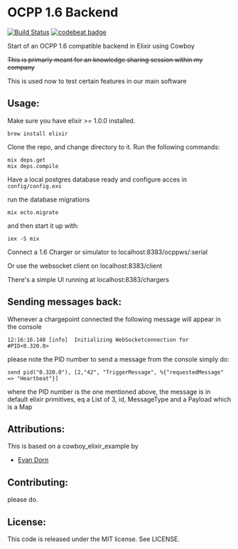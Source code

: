 OCPP 1.6 Backend
===================
[![Build Status](https://travis-ci.org/gertjana/ocpp16-backend.svg?branch=master)](https://travis-ci.org/gertjana/ocpp16-backend) [![codebeat badge](https://codebeat.co/badges/a97a16d8-3f75-4deb-8ecc-9d8141ddf3c9)](https://codebeat.co/projects/github-com-gertjana-ocpp16-backend-master)

Start of an OCPP 1.6 compatible backend in Elixir using Cowboy

~~This is primarly meant for an knowledge sharing session within my company~~

This is used now to test certain features in our main software


Usage:
------------------

Make sure you have elixir >= 1.0.0 installed.  
```
brew install elixir
```

Clone the repo, and change directory to it.  Run the following commands:

    mix deps.get
    mix deps.compile


Have a local postgres database ready and configure acces in `config/config.exs`


run the database migrations

    mix ecto.migrate

and then start it up with:

    iex -S mix

Connect a 1.6 Charger or simulator to localhost:8383/ocppws/:serial 

Or use the websocket client on localhost:8383/client

There's a simple UI running at localhost:8383/chargers

Sending messages back:
----------------------
Whenever a chargepoint connected the following message will appear in the console
```
12:16:16.148 [info]  Initializing WebSocketconnection for #PID<0.320.0>
```
please note the PID number
to send a message from the console simply do:
```
send pid("0.320.0"), [2,"42", "TriggerMessage", %{"requestedMessage" => "Heartbeat"}]
```
where the PID number is the one mentioned above,
the message is in default elixir primitives, eq a List of 3, id, MessageType and a Payload which is a Map


Attributions:
-------------
This is based on a cowboy_elixir_example by
* [Evan Dorn](https://github.com/idahoev)

Contributing:
-------------

please do.

License:
--------

This code is released under the MIT license.  See LICENSE.
